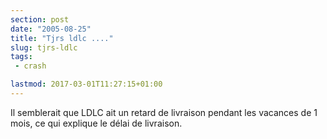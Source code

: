 ```yaml
---
section: post
date: "2005-08-25"
title: "Tjrs ldlc ...."
slug: tjrs-ldlc
tags:
 - crash

lastmod: 2017-03-01T11:27:15+01:00
---
```


Il semblerait que LDLC ait un retard de livraison pendant les vacances de 1 mois, ce qui explique le délai de livraison.
